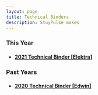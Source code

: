 ```yaml
---
layout: page
title: Technical Binders
description: StuyPulse makes 
---
```

<div class="row">
<div markdown="1" class="span12">

### This Year

* #### [2021 Technical Binder [Elektra]](https://stuypulse.nyc3.cdn.digitaloceanspaces.com/site/pdf/IR@H%20Presentation%20%281%29.pdf)

### Past Years

* #### [2020 Technical Binder [Edwin]](https://stuypulse.nyc3.cdn.digitaloceanspaces.com/site/pdf/Technical%20Binder%202020.pdf)

</div>
</div>
